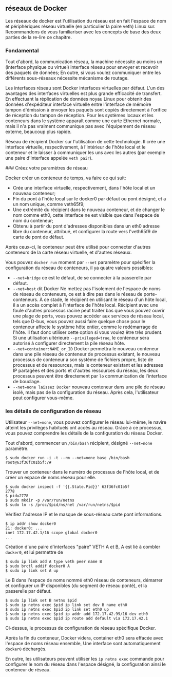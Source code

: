 ## réseaux de Docker

Les réseaux de docker est l'utilisation du réseau est en fait l'espace de nom et périphériques réseau virtuelle (en particulier la paire veth) Linux sur.
Recommandons de vous familiariser avec les concepts de base des deux parties de la re-lire ce chapitre.

### Fondamental

Tout d'abord, la communication réseau, la machine nécessite au moins un (interface physique ou virtuel) interface réseau pour
envoyer et recevoir des paquets de données; En outre, si vous voulez communiquer entre les différents sous-réseaux nécessite mécanisme de routage.

Les interfaces réseau sont Docker interfaces virtuelles par défaut. L'un des avantages des interfaces virtuelles est plus grande efficacité de transfert.
En effectuant la réplication de données noyau Linux pour obtenir des données d'expéditeur interface virtuelle entre l'interface de mémoire tampon d'émission
à envoyer les paquets sont copiés directement à l'orifice de réception du tampon de réception. Pour les systèmes locaux et les conteneurs dans le système
apparaît comme une carte Ethernet normale, mais il n'a pas vraiment communique pas avec l'équipement de réseau externe, beaucoup plus rapide.

Réseau de récipient Docker sur l'utilisation de cette technologie. Il crée une interface virtuelle, respectivement, à l'intérieur de l'hôte local
et le conteneur et le laisser à communiquer les uns avec les autres (par exemple une paire d'interface appelée `veth pair`).

### Créez votre paramètres de réseau

Docker créer un conteneur de temps, va faire ce qui suit:
* Crée une interface virtuelle, respectivement, dans l'hôte local et un nouveau conteneur;
* Fin du pont à l'hôte local sur le docker0 par défaut ou pont désigné, et a un nom unique, comme veth65f9;
* Une extrémité du récipient dans le nouveau conteneur, et de changer le nom comme eth0, cette interface ne est visible que dans l'espace de nom du conteneur;
* Obtenu à partir du pont d'adresses disponibles dans un eth0 adresse libre du conteneur, attribué, et configurer la route vers l'veth65f9 de carte de pont de défaut.

Après ceux-ci, le conteneur peut être utilisé pour connecter d'autres conteneurs de la carte réseau virtuelle, et d'autres réseaux.

Vous pouvez `docker run` moment par `--net` paramètre pour spécifier la configuration du réseau de conteneurs, il ya quatre valeurs possibles:
* `--net=bridge` ce est le défaut, de se connecter à la passerelle par défaut.
* `--net=host` dit Docker Ne mettez pas l'isolement de l'espace de noms de réseau de conteneurs, ce est à dire pas dans le réseau de porte-conteneurs.
À ce stade, le récipient en utilisant le réseau d'un hôte local, il a un accès complet à l'interface de l'hôte local.
Récipient avec une foule d'autres processus racine peut traiter bas que vous pouvez ouvrir une plage de ports, vous pouvez accéder
aux services de réseau local, tels que D-bus, vous pouvez aussi faire quelque chose pour le conteneur affecte le système hôte entier,
comme le redémarrage de l'hôte. Il faut donc utiliser cette option si vous voulez être très prudent. Si une utilisation ultérieure `--privileged=true`,
le conteneur sera autorisé à configurer directement la pile réseau hôte.
* `--net=container:NAME_or_ID` Docker permettra le nouveau conteneur dans une pile réseau de conteneur de processus existant,
le nouveau processus de conteneur a son système de fichiers propre, liste de processus et de ressources,
mais le conteneur existant et les adresses IP partagées et des ports et d'autres ressources du réseau, les deux processus peuvent être directement par
`lo` communication de l'interface de bouclage.
* `--net=none laissez Docker` nouveau conteneur dans une pile de réseau isolé, mais pas de la configuration du réseau.
Après cela, l'utilisateur peut configurer vous-même.

### les détails de configuration de réseau
Utilisateur `--net=none`, vous pouvez configurer le réseau lui-même, le navire atteint les privilèges habituels ont accès au réseau.
Grâce à ce processus, vous pouvez comprendre les détails de la configuration du réseau Docker.

Tout d'abord, commencer un `/bin/bash` récipient, désigné `--net=none` paramètre.
```
$ sudo docker run -i -t --rm --net=none base /bin/bash
root@63f36fc01b5f:/#
```
Trouver un conteneur dans le numéro de processus de l'hôte local, et de créer un espace de noms réseau pour elle.
```
$ sudo docker inspect -f '{{.State.Pid}}' 63f36fc01b5f
2778
$ pid=2778
$ sudo mkdir -p /var/run/netns
$ sudo ln -s /proc/$pid/ns/net /var/run/netns/$pid
```
Vérifiez l'adresse IP et le masque de sous-réseau carte pont informations.
```
$ ip addr show docker0
21: docker0: ...
inet 172.17.42.1/16 scope global docker0
...
```
Création d'une paire d'interfaces "paire" VETH A et B, A est lié à combler `docker0`, et lui permettre de
```
$ sudo ip link add A type veth peer name B
$ sudo brctl addif docker0 A
$ sudo ip link set A up
```
Le B dans l'espace de noms nommé eth0 réseau de conteneurs, démarrer et configurer un IP disponibles (du segment de réseau ponté),
et la passerelle par défaut.
```
$ sudo ip link set B netns $pid
$ sudo ip netns exec $pid ip link set dev B name eth0
$ sudo ip netns exec $pid ip link set eth0 up
$ sudo ip netns exec $pid ip addr add 172.17.42.99/16 dev eth0
$ sudo ip netns exec $pid ip route add default via 172.17.42.1
```
Ci-dessus, le processus de configuration de réseau spécifique Docker.

Après la fin du conteneur, Docker videra, container eth0 sera effacée avec l'espace de noms réseau ensemble, Une interface sont automatiquement `docker0` déchargés.

En outre, les utilisateurs peuvent utiliser les `ip netns exec` commande pour configurer le nom du réseau dans l'espace désigné,
la configuration ainsi le conteneur de réseau.
